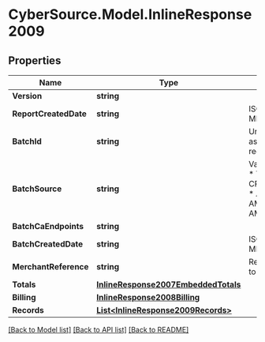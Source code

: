 # CyberSource.Model.InlineResponse2009
## Properties

Name | Type | Description | Notes
------------ | ------------- | ------------- | -------------
**Version** | **string** |  | [optional] 
**ReportCreatedDate** | **string** | ISO-8601 format: yyyy-MM-ddTHH:mm:ssZ | [optional] 
**BatchId** | **string** | Unique identification number assigned to the submitted request. | [optional] 
**BatchSource** | **string** | Valid Values:   * SCHEDULER   * TOKEN_API   * CREDIT_CARD_FILE_UPLOAD   * AMEX_REGSITRY   * AMEX_REGISTRY_API   * AMEX_MAINTENANCE  | [optional] 
**BatchCaEndpoints** | **string** |  | [optional] 
**BatchCreatedDate** | **string** | ISO-8601 format: yyyy-MM-ddTHH:mm:ssZ | [optional] 
**MerchantReference** | **string** | Reference used by merchant to identify batch. | [optional] 
**Totals** | [**InlineResponse2007EmbeddedTotals**](InlineResponse2007EmbeddedTotals.md) |  | [optional] 
**Billing** | [**InlineResponse2008Billing**](InlineResponse2008Billing.md) |  | [optional] 
**Records** | [**List&lt;InlineResponse2009Records&gt;**](InlineResponse2009Records.md) |  | [optional] 

[[Back to Model list]](../README.md#documentation-for-models) [[Back to API list]](../README.md#documentation-for-api-endpoints) [[Back to README]](../README.md)


